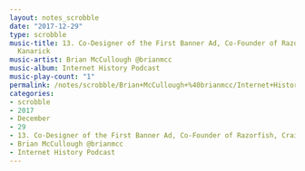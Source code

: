 ```yaml
---
layout: notes_scrobble
date: "2017-12-29"
type: scrobble
music-title: 13. Co-Designer of the First Banner Ad, Co-Founder of Razorfish, Craig
  Kanarick
music-artist: Brian McCullough @brianmcc
music-album: Internet History Podcast
music-play-count: "1"
permalink: /notes/scrobble/Brian+McCullough+%40brianmcc/Internet+History+Podcast/8b89844e60319c4463d70c7b877a24ea82be7d41.html
categories:
- scrobble
- 2017
- December
- 29
- 13. Co-Designer of the First Banner Ad, Co-Founder of Razorfish, Craig Kanarick
- Brian McCullough @brianmcc
- Internet History Podcast
---
```

